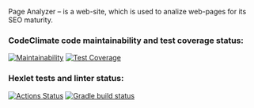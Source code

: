 Page Analyzer – is a web-site, which is used to analize web-pages for its SEO maturity.


### CodeClimate code maintainability and test coverage status:
[![Maintainability](https://api.codeclimate.com/v1/badges/635201f98c346963ff5d/maintainability)](https://codeclimate.com/github/mynameiskatherine/java-project-72/maintainability)
[![Test Coverage](https://api.codeclimate.com/v1/badges/635201f98c346963ff5d/test_coverage)](https://codeclimate.com/github/mynameiskatherine/java-project-72/test_coverage)
### Hexlet tests and linter status:
[![Actions Status](https://github.com/mynameiskatherine/java-project-72/actions/workflows/hexlet-check.yml/badge.svg)](https://github.com/mynameiskatherine/java-project-72/actions)
[![Gradle build status](https://github.com/mynameiskatherine/java-project-72/actions/workflows/my-build-checks.yml/badge.svg)](https://github.com/mynameiskatherine/java-project-72/actions)
